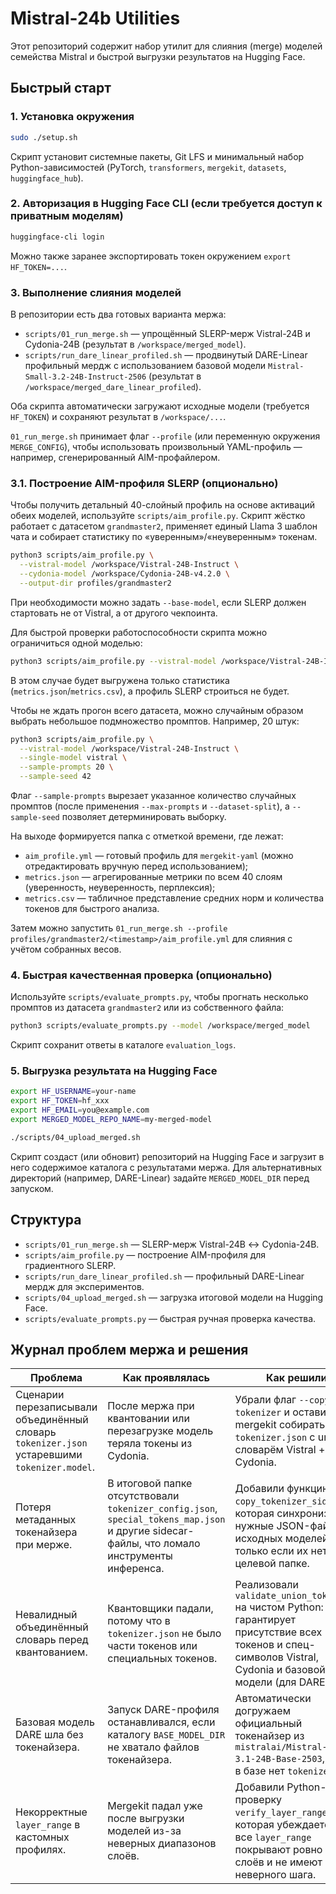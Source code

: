# Mistral-24b Utilities

Этот репозиторий содержит набор утилит для слияния (merge) моделей семейства Mistral и быстрой выгрузки результатов на Hugging Face.

## Быстрый старт

### 1. Установка окружения
```bash
sudo ./setup.sh
```
Скрипт установит системные пакеты, Git LFS и минимальный набор Python-зависимостей (PyTorch, `transformers`, `mergekit`, `datasets`, `huggingface_hub`).

### 2. Авторизация в Hugging Face CLI (если требуется доступ к приватным моделям)
```bash
huggingface-cli login
```
Можно также заранее экспортировать токен окружением `export HF_TOKEN=...`.

### 3. Выполнение слияния моделей
В репозитории есть два готовых варианта мержа:

- `scripts/01_run_merge.sh` — упрощённый SLERP-мерж Vistral-24B и Cydonia-24B (результат в `/workspace/merged_model`).
- `scripts/run_dare_linear_profiled.sh` — продвинутый DARE-Linear профильный мердж с использованием базовой модели `Mistral-Small-3.2-24B-Instruct-2506` (результат в `/workspace/merged_dare_linear_profiled`).

Оба скрипта автоматически загружают исходные модели (требуется `HF_TOKEN`) и сохраняют результат в `/workspace/...`.

`01_run_merge.sh` принимает флаг `--profile` (или переменную окружения `MERGE_CONFIG`), чтобы использовать произвольный YAML-профиль — например, сгенерированный AIM-профайлером.

### 3.1. Построение AIM-профиля SLERP (опционально)
Чтобы получить детальный 40-слойный профиль на основе активаций обеих моделей, используйте `scripts/aim_profile.py`. Скрипт жёстко работает с датасетом `grandmaster2`, применяет единый Llama 3 шаблон чата и собирает статистику по «уверенным»/«неуверенным» токенам.

```bash
python3 scripts/aim_profile.py \
  --vistral-model /workspace/Vistral-24B-Instruct \
  --cydonia-model /workspace/Cydonia-24B-v4.2.0 \
  --output-dir profiles/grandmaster2
```

При необходимости можно задать `--base-model`, если SLERP должен стартовать не от Vistral, а от другого чекпоинта.

Для быстрой проверки работоспособности скрипта можно ограничиться одной моделью:

```bash
python3 scripts/aim_profile.py --vistral-model /workspace/Vistral-24B-Instruct --single-model vistral
```

В этом случае будет выгружена только статистика (`metrics.json`/`metrics.csv`), а профиль SLERP строиться не будет.

Чтобы не ждать прогон всего датасета, можно случайным образом выбрать небольшое подмножество промптов. Например, 20 штук:

```bash
python3 scripts/aim_profile.py \
  --vistral-model /workspace/Vistral-24B-Instruct \
  --single-model vistral \
  --sample-prompts 20 \
  --sample-seed 42
```

Флаг `--sample-prompts` вырезает указанное количество случайных промптов (после применения `--max-prompts` и `--dataset-split`), а `--sample-seed` позволяет детерминировать выборку.

На выходе формируется папка с отметкой времени, где лежат:

- `aim_profile.yml` — готовый профиль для `mergekit-yaml` (можно отредактировать вручную перед использованием);
- `metrics.json` — агрегированные метрики по всем 40 слоям (уверенность, неуверенность, перплексия);
- `metrics.csv` — табличное представление средних норм и количества токенов для быстрого анализа.

Затем можно запустить `01_run_merge.sh --profile profiles/grandmaster2/<timestamp>/aim_profile.yml` для слияния с учётом собранных весов.

### 4. Быстрая качественная проверка (опционально)
Используйте `scripts/evaluate_prompts.py`, чтобы прогнать несколько промптов из датасета `grandmaster2` или из собственного файла:

```bash
python3 scripts/evaluate_prompts.py --model /workspace/merged_model
```

Скрипт сохранит ответы в каталоге `evaluation_logs`.

### 5. Выгрузка результата на Hugging Face
```bash
export HF_USERNAME=your-name
export HF_TOKEN=hf_xxx
export HF_EMAIL=you@example.com
export MERGED_MODEL_REPO_NAME=my-merged-model

./scripts/04_upload_merged.sh
```

Скрипт создаст (или обновит) репозиторий на Hugging Face и загрузит в него содержимое каталога с результатами мержа. Для альтернативных директорий (например, DARE-Linear) задайте `MERGED_MODEL_DIR` перед запуском.

## Структура
- `scripts/01_run_merge.sh` — SLERP-мерж Vistral-24B ↔ Cydonia-24B.
- `scripts/aim_profile.py` — построение AIM-профиля для градиентного SLERP.
- `scripts/run_dare_linear_profiled.sh` — профильный DARE-Linear мердж для экспериментов.
- `scripts/04_upload_merged.sh` — загрузка итоговой модели на Hugging Face.
- `scripts/evaluate_prompts.py` — быстрая ручная проверка качества.

## Журнал проблем мержа и решения

| Проблема | Как проявлялась | Как решили |
| --- | --- | --- |
| Сценарии перезаписывали объединённый словарь `tokenizer.json` устаревшими `tokenizer.model`. | После мержа при квантовании или перезагрузке модель теряла токены из Cydonia. | Убрали флаг `--copy-tokenizer` и оставили mergekit собирать `tokenizer.json` с union-словарём Vistral + Cydonia. |
| Потеря метаданных токенайзера при мерже. | В итоговой папке отсутствовали `tokenizer_config.json`, `special_tokens_map.json` и другие sidecar-файлы, что ломало инструменты инференса. | Добавили функцию `copy_tokenizer_sidecars`, которая синхронизирует нужные JSON-файлы из исходных моделей только если их нет в целевой папке. |
| Невалидный объединённый словарь перед квантованием. | Квантовщики падали, потому что в `tokenizer.json` не было части токенов или специальных токенов. | Реализовали `validate_union_tokenizer` на чистом Python: он гарантирует присутствие всех токенов и спец-символов Vistral, Cydonia и базовой модели (для DARE). |
| Базовая модель DARE шла без токенайзера. | Запуск DARE-профиля останавливался, если каталогу `BASE_MODEL_DIR` не хватало файлов токенайзера. | Автоматически догружаем официальный токенайзер из `mistralai/Mistral-Small-3.1-24B-Base-2503`, если в базе нет `tokenizer.*`. |
| Некорректные `layer_range` в кастомных профилях. | Mergekit падал уже после выгрузки моделей из-за неверных диапазонов слоёв. | Добавили Python-проверку `verify_layer_ranges`, которая убеждается, что все `layer_range` покрывают ровно 40 слоёв и не имеют неверного шага. |
